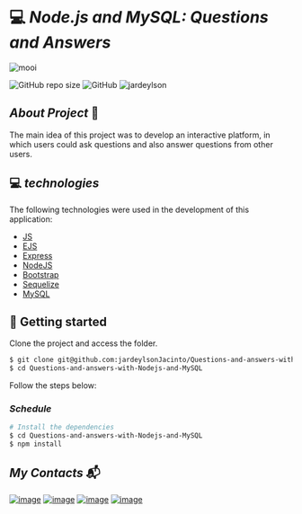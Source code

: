 # 💻 _Node.js and MySQL: Questions and Answers_

![mooi](https://github.com/jardeylsonJacinto/Questions-and-answers-with-Nodejs-and-MySQL/assets/93053356/2642c6df-ec94-4198-baed-353d5143a2e4)

![GitHub repo size](https://img.shields.io/github/repo-size/jardeylsonJacinto/NLW-setup)
![GitHub](https://img.shields.io/github/license/jardeylsonJacinto/NLW-setup)
![jardeylson](https://img.shields.io/static/v1?label=Taught%20by&message=Jardeylson-Jacinto&color=gray&labelColor=8257E5)

## _About Project_ :thought_balloon:

The main idea of ​​this project was to develop an interactive platform, in which users could ask questions and also answer questions from other users.

## :computer: _technologies_

The following technologies were used in the development of this application:

- [JS](https://www.javascript.com/)
- [EJS](https://ejs.co/)
- [Express](https://expressjs.com/)
- [NodeJS](https://nodejs.org/)
- [Bootstrap](https://getbootstrap.com/)
- [Sequelize](https://sequelize.org/)
- [MySQL](https://www.mysql.com/)


## :rocket: Getting started

Clone the project and access the folder.

```bash
$ git clone git@github.com:jardeylsonJacinto/Questions-and-answers-with-Nodejs-and-MySQL.git
$ cd Questions-and-answers-with-Nodejs-and-MySQL
```

Follow the steps below:

### _Schedule_

```bash
# Install the dependencies
$ cd Questions-and-answers-with-Nodejs-and-MySQL
$ npm install
```

## _My Contacts_ :mailbox_with_mail:
[![image](https://img.shields.io/badge/LinkedIn-0077B5?style=for-the-badge&logo=linkedin&logoColor=white)](https://www.linkedin.com/in/jardeylson-jacinto-769769156)
[![image](https://img.shields.io/badge/Instagram-E4405F?style=for-the-badge&logo=instagram&logoColor=white)](https://www.instagram.com/jardeylsonjacinto/)
[![image](https://img.shields.io/badge/Gmail-D14836?style=for-the-badge&logo=gmail&logoColor=white)](jardeylsong.m@gmail.com)
[![image](https://img.shields.io/badge/Deploy%20to%20Netlify-blue?style=for-the-badge&logo=netlify&logoColor=white
)](https://jardeylson-jacinto.netlify.app/)
